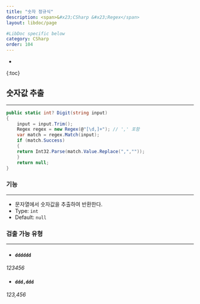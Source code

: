 ```yaml
---
title: "숫자 정규식"
description: <span>&#x23;CSharp &#x23;Regex</span>
layout: libdoc/page

#LibDoc specific below
category: CSharp
order: 104
---
```

* 
{:toc}

## 숫자값 추출
---
```csharp
public static int? Digit(string input)
{
    input = input.Trim();
    Regex regex = new Regex(@"[\d,]+"); // ',' 포함
    var match = regex.Match(input);
    if (match.Success)
    {
    return Int32.Parse(match.Value.Replace(",",""));
    }
    return null;
}
```

### 기능
---
* 문자열에서 숫자값을 추출하여 반환한다.
* Type: `int`
* Default: `null`

### 검출 가능 유형
---
* #### `dddddd`
*123456*
* #### `ddd,ddd`
*123,456*